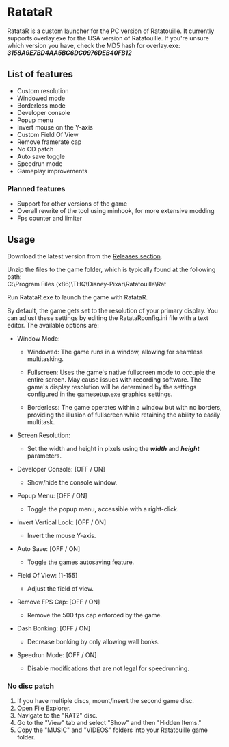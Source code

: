 # RatataR

RatataR is a custom launcher for the PC version of Ratatouille.
It currently supports overlay.exe for the USA version of Ratatouille.
If you're unsure which version you have, check the MD5 hash for overlay.exe:
***3158A9E7BD4AA5BC6DC0976DEB40FB12***

## List of features
- Custom resolution
- Windowed mode
- Borderless mode
- Developer console
- Popup menu
- Invert mouse on the Y-axis
- Custom Field Of View
- Remove framerate cap
- No CD patch
- Auto save toggle
- Speedrun mode
- Gameplay improvements

### Planned features
- Support for other versions of the game
- Overall rewrite of the tool using minhook, for more extensive modding
- Fps counter and limiter

## Usage

Download the latest version from the [Releases section](https://github.com/SabeMP/RatataR/releases).

<p>Unzip the files to the game folder, which is typically found at the following path: <br>C:\Program Files (x86)\THQ\Disney-Pixar\Ratatouille\Rat</p>

Run RatataR.exe to launch the game with RatataR.

By default, the game gets set to the resolution of your primary display. You can adjust these settings by editing the RatataRconfig.ini file with a text editor. The available options are:
  
- Window Mode:
  - Windowed: The game runs in a window, allowing for seamless multitasking.

  - Fullscreen: Uses the game's native fullscreen mode to occupie the entire screen. May cause issues with recording software. The game's display resolution will be determined by the settings configured in the gamesetup.exe graphics settings.

  - Borderless: The game operates within a window but with no borders, providing the illusion of fullscreen while retaining the ability to easily multitask.

- Screen Resolution:
  - Set the width and height in pixels using the ***width*** and ***height*** parameters.

- Developer Console: [OFF / ON]
  - Show/hide the console window.

- Popup Menu: [OFF / ON]
  - Toggle the popup menu, accessible with a right-click.

- Invert Vertical Look: [OFF / ON]
  - Invert the mouse Y-axis.

- Auto Save: [OFF / ON]
  - Toggle the games autosaving feature.

- Field Of View: [1-155]
  - Adjust the field of view.

- Remove FPS Cap: [OFF / ON]
  - Remove the 500 fps cap enforced by the game.

- Dash Bonking: [OFF / ON]
  - Decrease bonking by only allowing wall bonks.

- Speedrun Mode: [OFF / ON]
  - Disable modifications that are not legal for speedrunning.

### No disc patch
1. If you have multiple discs, mount/insert the second game disc.
2. Open File Explorer.
3. Navigate to the "RAT2" disc.
4. Go to the "View" tab and select "Show" and then "Hidden Items."
5. Copy the "MUSIC" and "VIDEOS" folders into your Ratatouille game folder.
